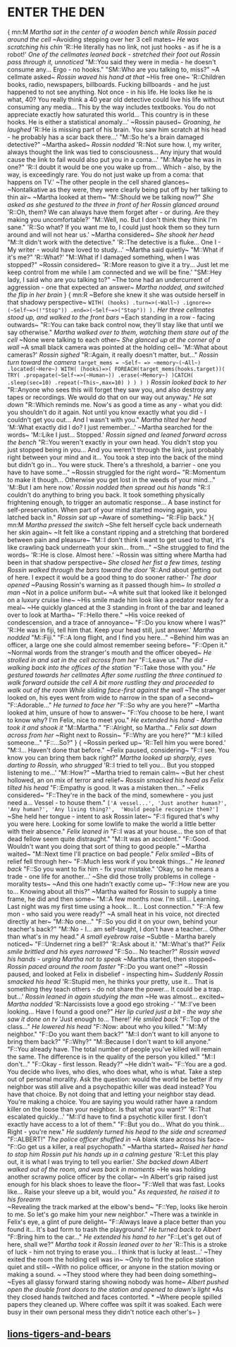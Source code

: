 # ENTER THE DEN
{
mn:M
*Martha sat in the center of a wooden bench while Rossin paced around the cell* 
~Avoiding stepping over her 3 cell mates~ 
*He was scratching his chin*
'R::He literally has no link, not just hooks - as if he is a robot!'
*One of the cellmates leaned back - stretched their foot out* 
*Rossin pass through it, unnoticed* 
"M::You said they were in media - he doesn't consume any... 
Ergo - no hooks."
"SM::Who are you talking to, miss?" 
~A cellmate asked~
*Rossin waved his hand at that*
~His free one~ 
'R::Children books, radio, newspapers, billboards. 
Fucking billboards - and he just happened to not see anything. 
Not once - in his life. 
He looks like he is what, 40? 
You really think a 40 year old detective could live his life without consuming any media...
This by the way includes textbooks. 
You do not appreciate exactly how saturated this world... 
This country is in these hooks. 
He is either a statistical anomaly...'
~Rossin paused~ 
*Groaning, he laughed* 
'R::He is missing part of his brain.
You saw him scratch at his head - he probably has a scar back there...'
"M::So he's a brain damaged detective?" 
~Martha asked~
*Rossin nodded* 
'R::Not sure how. 
I, my writer, always thought the link was tied to consciousness... 
Any injury that would cause the link to fail would also put you in a coma...'
"M::Maybe he was in one?"
'R::I doubt it would be one you wake up from...
Which - also, by the way, is exceedingly rare. 
You do not just wake up from a coma: that happens on TV.'
~The other people in the cell shared glances~ 
~Nontalkative as they were, they were clearly being put off by her talking to thin air~ 
~Martha looked at them~
"M::Should we be talking now?" 
*She asked as she gestured to the three in front of her*
*Rossin glanced around* 
'R::Oh, them? 
We can always have them forget after - or during. 
Are they making you uncomfortable?'
"M::Well, no. 
But I don't think they think I'm sane."
'R::So what? 
If you want me to, I could just hook them so they turn around and will not hear us.'
~Martha considered~
*She shook her head* 
"M::It didn't work with the detective."
'R::The detective is a fluke...
One I - My writer - would have loved to study...'
~Martha said quietly~
"M::What if it's me?"
'R::What?'
"M::What if I damaged something, when I was stopped?"
~Rossin considered~ 
'R::More reason to give it a try... 
Just let me keep control from me while I am connected and we will be fine.'
"SM::Hey lady, I said who are you talking to?" 
~The tone had an undercurrent of aggression - one that expected an answer~
*Martha nodded, and switched the flip in her brain* 
}
{
mn:R
~Before she knew it she was outside herself in that shadowy perspective~
`WITH(
  (hooks)
    .turn=>(~Wall~)
    .ignore=>(~Self~=>(!"Stop"))
    .end=>(~Self~=>("Stop"))
 ).`
*Her three cellmates stood up, and walked to the front bars* 
~Each standing in a row - facing outwards~
"R::You can take back control now, they'll stay like that until we say otherwise."
*Martha walked over to them, watching them stare out of the cell* 
~None were talking to each other~ 
*She glanced up at the corner of a wall* 
~A small black camera was pointed at the holding cell~ 
'M::What about cameras?'
*Rossin sighed* 
"R::Again, it really doesn't matter, but..." 
*Rossin turn toward the camera*
`
target_mems = ~Self~ =>
  ~memory~(~All~)
    .located(~Here~)
WITH(
  (hooks)=>(
    FOREACH(target_mems(hooks.target))(
      TRY(
        .propagate(~Self~=>(~Human~))
        .erase(~Memory~)
      )CATCH(
        .sleep(sec=10)
        .repeat(~This~,max=10)
      )
    )
  )
)
`
*Rossin looked back to her* 
"R::Anyone who sees this will forget they saw you, and also destroy any tapes or recordings. 
We would do that on our way out anyway." 
*He sat down*
"R::Which reminds me.
Now's as good a time as any - what you did: you shouldn't do it again. 
Not until you know exactly what you did - I couldn't get you out... 
And I wasn't with you."
*Martha tilted her head*
'M::What exactly did I do? I just remember...'
~Martha searched for the words~
'M::Like I just... 
Stopped.'
*Rossin signed and leaned forward across the bench*
"R::You weren't exactly in your own head.
You didn't stop you just stopped being in you... 
And you weren't through the link, just probably right between your mind and it... 
You took a step into the back of the mind but didn't go in... 
You were stuck. 
There's a threshold, a barrier - one you have to have some..."
~Rossin struggled for the right word~ 
"R::Momentum to make it though... 
Otherwise you get lost in the weeds of your mind..."
'M::But I am here now.'
*Rossin nodded then spread out his hands* 
"R::I couldn't do anything to bring you back. 
It took something physically frightening enough, to trigger an automatic response... 
A base instinct for self-preservation. 
When part of your mind started moving again, you latched back in." 
*Rossin sat up*
~Aware of something~ 
"R::Flip back."
}{
mn:M
*Martha pressed the switch* 
~She felt herself cycle back underneath her skin again~
~It felt like a constant ripping and a stretching that bordered between pain and pleasure~
"M::I don't think I want to get used to that, it's like crawling back underneath your skin... from..."
~She struggled to find the words~
'R::He is close. 
Almost here.'
~Rossin was sitting where Martha had been in that shadow perspective~ 
*She closed her fist a few times, testing* 
*Rossin walked through the bars toward the door*
'R::And about getting out of here. 
I expect it would be a good thing to do sooner rather-'
*The door opened* 
~Pausing Rossin's warning as it passed though him~ 
*In strolled a man* 
~Not in a police uniform but~ 
~A white suit that looked like it belonged on a luxury cruise line~ 
~His smile made him look like a predator ready for a meal~ 
~He quickly glanced at the 3 standing in front of the bar and leaned over to look at Martha~ 
"F::Hello there." 
~His voice reeked of condescension, and a trace of annoyance~ 
"F::Do you know where I was?"
'R::He was in fiji, tell him that. 
Keep your head still, just answer.'
*Martha nodded*
"M::Fiji."
"F::A long flight, and I find you here..." 
~Behind him was an officer, a large one she could almost remember seeing before~ 
"F::Open it."
~Normal words from the stranger's mouth and the officer obeyed~ 
*He strolled in and sat in the cell across from her* 
"F::Leave us." 
*The did - walking back into the offices of the station*
"F::Take those with you." 
*He gestured towards her cellmates* 
*After some rustling the three continued to walk forward outside the cell* 
*A bit more rustling they and proceeded to walk out of the room* 
*While sliding face-first against the wall* 
~The stranger looked on, his eyes went from wide to narrow in the span of a second~ 
"F::Adorable..." 
*He turned to face her* 
"F::So why are you here?"
~Martha looked at him, unsure of how to answer~
"F::You choose to be here, I want to know why? 
I'm Felix, nice to meet you." 
*He extended his hand - Martha took it and shook it*
"M::Martha."
"F::Alright, so Martha..." 
*Felix sat down across from her*
~Right next to Rossin~
"F::Why are you here?"
"M::I killed someone..." 
"F::...So?"
}
{
~Rossin perked up~ 
'R::Tell him you were bored.'
"M::I...
Haven't done that before." 
~Felix paused, considering~ 
"F::I see. 
You know you can bring them back right?"
*Martha looked up sharply, eyes darting to Rossin, who shrugged* 
'R::I tried to tell you... 
But you stopped listening to me...'
"M::How?" 
~Martha tried to remain calm~
~But her chest hollowed, an on mix of terror and relief~ 
*Rossin smacked his head as Felix tilted his head*
"F::Empathy is good. It was a mistaken then..."
~Felix considered~
"F::They're in the back of the mind, somewhere - you just need a...
Vessel - to house them."
`['A vessel...',
'Just another human?', 
'Any human?',
'Any living thing?', 
'Would people recognize them?']`
~She held her tongue - intent to ask Rossin later~
"F::I figured that's why you were here. 
Looking for some lowlife to make the world a little better with their absence."
*Felix leaned in*
"F::I was at your house... the son of that dead fellow seem quite distraught."
"M::It was an accident."
"F::Good. Wouldn't want you doing that sort of thing to good people."
~Martha waited~
"M::Next time I'll practice on bad people."
*Felix smiled*
~Bits of relief fell through her~
"F::Much less work if you break things..."
*He leaned back*
"F::So you want to fix him - fix your mistake."
'Okay, so he means a trade - one life for another...' 
~She did those trolly problems in college - morality tests~ 
~And this one hadn't exactly come up~
"F::How new are you to... 
Knowing about all this?"
~Martha waited for Rossin to supply a time frame, he did and then some~
"M::A few months now. 
I'm still... 
Learning. 
Last night was my first time using a hook... 
It... 
Lost connection."
"F::A few mon - who said you were ready?" 
~A small heat in his voice, not directed directly at her~
"M::No one..."
"F::So you did it on your own, behind your teacher's back?"
"M::No - I... am self-taught, I don't have a teacher... 
Other than what's in my head."
*A small eyebrow raise*
~Subtle - Martha barely noticed~
"F::Undernet ring a bell?"
'R::Ask about it.'
"M::What's that?"
*Felix smile brittled and his eyes narrowed*
"F::So...
No teacher?"
*Rossin waved his hands - urging Martha not to speak*
~Martha started, then stopped~ 
*Rossin paced around the room faster*
"F::Do you want one?"
~Rossin paused, and looked at Felix in disbelief - inspecting him~ 
*Suddenly Rossin smacked his head*
'R::Stupid men, he thinks your pretty, use it... 
That is something they teach others - do not share the power... 
It could be a trap. but...'
*Rossin leaned in again studying the man* 
~He was almost... excited~
*Martha nodded* 
'R::Narcissists love a good ego stroking -'
"M::I've been looking... 
Have I found a good one?" 
*Her lip curled just a bit - the way she saw it done on tv* 
'Just enough to...
There!' 
*He smiled back*
"F::Top of the class..." 
*He lowered his head* 
"F::Now: about who you killed."
"M::My neighbor."
"F::Do you want them back?"
"M::I don't want to kill anyone to bring them back?"
"F::Why?"
"M::Because I don't want to kill anyone."
"F::You already have. 
The total number of people you've killed will remain the same. 
The difference is in the quality of the person you killed."
"M::I don't..."
"F::Okay - first lesson.
Ready?"
~He didn't wait~
"F::You are a god. 
You decide who lives, who dies, who does what, who is what. 
Take a step out of personal morality. 
Ask the question: would the world be better if my neighbor was still alive and a psychopathic killer was dead instead? 
You have that choice.
By not doing that and letting your neighbor stay dead. 
You're making a choice.
You are saying you would rather have a random killer on the loose than your neighbor. 
Is that what you want?"
'R::That escalated quickly...'
"M::I'd have to find a psychotic killer first. 
I don't exactly have access to a lot of them."
"F::But you do...
What do you think... 
Right - you're new." 
*He suddenly turned his head to the side and screamed* 
"F::ALBERT!" 
*The police officer shuffled in* 
~A blank stare across his face~ 
"F::Go get us a killer, a real psychopath."
~Martha started~ 
*Raised her hand to stop him* 
*Rossin put his hands up in a calming gesture* 
'R::Let this play out, it is what I was trying to tell you earlier.' 
*She backed down* 
*Albert walked out of the room, and was back in moments* 
~He was holding another scrawny police officer by the collar~ 
~In Albert's grip raised just enough for his black shoes to leave the floor~
"F::Well that was fast. Looks like... 
Raise your sleeve up a bit, would you." 
*As requested, he raised it to his forearm*  
~Revealing the track marked at the elbow's bend~ 
"F::Yep, looks like heroin to me. 
So let's go make him your new neighbor." 
~There was a twinkle in Felix's eye, a glint of pure delight~ 
"F::Always leave a place better than you found it... 
It's bad form to trash the playground." 
*He turned back to Albert* 
"F::Bring him to the car..." 
*He extended his hand to her* 
"F::Let's get out of here, shall we?" 
*Martha took it*
*Rossin leaned over to her* 
'R::This is a stroke of luck - him not trying to erase you... 
I think that is lucky at least...'
~They exited the room the holding cell was in~
~Only to find the police station quiet and still~
~With no police officer, or anyone in the station moving or making a sound. ~
~They stood where they had been doing something~  
~Eyes all glassy forward staring showing nobody was home~ 
*Albert pushed open the double front doors to the station and opened to dawn's light* 
*As they closed hands twitched and faces contorted. *
~Where people spilled papers they cleaned up. 
Where coffee was spilt it was soaked. 
Each were busy in their own personal mess they didn't notice each other's~
}
## [lions-tigers-and-bears](lions-tigers-and-bears.md)
